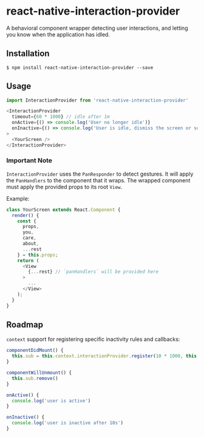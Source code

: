 # react-native-interaction-provider

A behavioral component wrapper detecting user interactions, and letting you know when the application has idled.

## Installation

```
$ npm install react-native-interaction-provider --save
```

## Usage

```js
import InteractionProvider from 'react-native-interaction-provider'

<InteractionProvider
  timeout={60 * 1000} // idle after 1m
  onActive={() => console.log('User no longer idle')}
  onInactive={() => console.log('User is idle, dismiss the screen or something')}
>
  <YourScreen />
</InteractionProvider>
```

### Important Note

`InteractionProvider` uses the `PanResponder` to detect gestures. It will apply the `PanHandlers` to the component that it wraps. The wrapped component must apply the provided props to its root `View`.

Example:

```js
class YourScreen extends React.Component {
  render() {
    const {
      props,
      you,
      care,
      about,
      ...rest
    } = this.props;
    return (
      <View
        {...rest} // `panHandlers` will be provided here
      >
        ...
      </View>
    );
  }
}
```

## Roadmap

`context` support for registering specific inactivity rules and callbacks:

```js
componentDidMount() {
  this.sub = this.context.interactionProvider.register(10 * 1000, this.onActive, this.onInactive)
}

componentWillUnmount() {
  this.sub.remove()
}

onActive() {
  console.log('user is active')
}

onInactive() {
  console.log('user is inactive after 10s')
}
```
